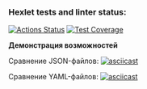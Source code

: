### Hexlet tests and linter status:
[![Actions Status](https://github.com/pozys/php-project-lvl2/workflows/hexlet-check/badge.svg)](https://github.com/pozys/php-project-lvl2/actions)
[![Test Coverage](https://api.codeclimate.com/v1/badges/9244c68d6527684f0305/test_coverage)](https://codeclimate.com/github/pozys/php-project-lvl2/test_coverage)

**Демонстрация возможностей**

Сравнение JSON-файлов:
[![asciicast](https://asciinema.org/a/jWqu8COXdMH424hwkQfFUjsc4.svg)](https://asciinema.org/a/jWqu8COXdMH424hwkQfFUjsc4)

Сравнение YAML-файлов:
[![asciicast](https://asciinema.org/a/v2h4H6qgG5EJUzGCQXEzNT7Qf.svg)](https://asciinema.org/a/v2h4H6qgG5EJUzGCQXEzNT7Qf)
